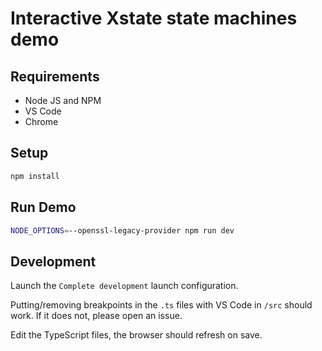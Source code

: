 # Interactive Xstate state machines demo


## Requirements

-   Node JS and NPM
-   VS Code
-   Chrome

## Setup

```bash
npm install
```

## Run Demo
```bash
NODE_OPTIONS=--openssl-legacy-provider npm run dev
```

## Development

Launch the `Complete development` launch configuration.

Putting/removing breakpoints in the `.ts` files with VS Code in `/src` should work.
If it does not, please open an issue.

Edit the TypeScript files, the browser should refresh on save.
